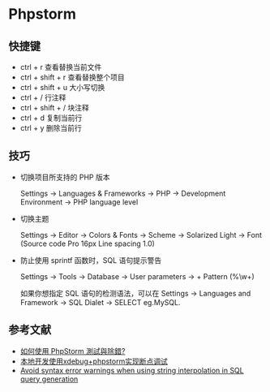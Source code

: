 # Phpstorm

## 快捷键

- ctrl + r 查看替换当前文件
- ctrl + shift + r 查看替换整个项目
- ctrl + shift + u 大小写切换
- ctrl + / 行注释
- ctrl + shift + / 块注释
- ctrl + d 复制当前行
- ctrl + y 删除当前行

## 技巧

- 切换项目所支持的 PHP 版本

  Settings -> Languages & Frameworks -> PHP -> Development Environment -> PHP language level

- 切换主题

  Settings -> Editor -> Colors & Fonts -> Scheme -> Solarized Light -> Font (Source code Pro 16px  Line spacing 1.0)

- 防止使用 sprintf 函数时，SQL 语句提示警告
	
	Settings -> Tools -> Database -> User parameters -> + Pattern (\%\w+) 

	如果你想指定 SQL 语句的检测语法，可以在 Settings -> Languages and Framework -> SQL Dialet -> SELECT eg.MySQL.

## 参考文献

- [如何使用 PhpStorm 測試與除錯?](http://oomusou.io/phpstorm/phpstorm-debug-testing/)
- [本地开发使用xdebug+phpstorm实现断点调试](http://www.ekan001.com/articles/27)
- [Avoid syntax error warnings when using string interpolation in SQL query generation](http://stackoverflow.com/questions/25529608/avoid-syntax-error-warnings-when-using-string-interpolation-in-sql-query-generat)
